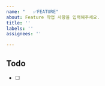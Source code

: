 ```yaml
---
name: "   ✅FEATURE"
about: Feature 작업 사항을 입력해주세요.
title: ''
labels: ''
assignees: ''

---
```


## Todo
-[ ]
